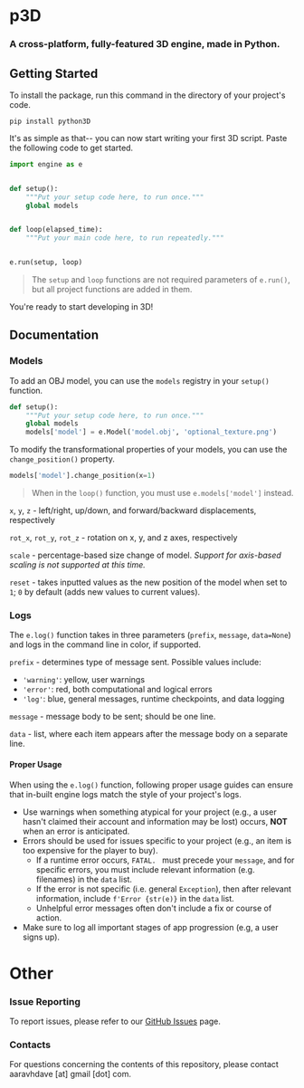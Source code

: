 # p3D
### A cross-platform, fully-featured 3D engine, made in Python.

## Getting Started
To install the package, run this command in the directory of your project's code.
```commandline
pip install python3D
```
It's as simple as that-- you can now start writing your first 3D script. Paste the following code to get started.
```python
import engine as e


def setup():
    """Put your setup code here, to run once."""
    global models


def loop(elapsed_time):
    """Put your main code here, to run repeatedly."""


e.run(setup, loop)
```
> The `setup` and `loop` functions are not required parameters of `e.run()`, but all project functions are added in them.

You're ready to start developing in 3D!

## Documentation
### Models
To add an OBJ model, you can use the `models` registry in your `setup()` function.
```python
def setup():
    """Put your setup code here, to run once."""
    global models
    models['model'] = e.Model('model.obj', 'optional_texture.png')
```
To modify the transformational properties of your models, you can use the `change_position()` property.
```python
models['model'].change_position(x=1)
```
> When in the `loop()` function, you must use `e.models['model']` instead.

`x`, `y`, `z` - left/right, up/down, and forward/backward displacements, respectively

`rot_x`, `rot_y`, `rot_z` - rotation on x, y, and z axes, respectively

`scale` - percentage-based size change of model. *Support for axis-based scaling is not supported at this time.*

`reset` - takes inputted values as the new position of the model when set to `1`; `0` by default (adds new values to current values).

### Logs
The `e.log()` function takes in three parameters (`prefix`, `message`, `data=None`) and logs in the command line in color, if supported.

`prefix` - determines type of message sent. Possible values include:
- `'warning'`: yellow, user warnings
- `'error'`: red, both computational and logical errors
- `'log'`: blue, general messages, runtime checkpoints, and data logging

`message` - message body to be sent; should be one line.

`data` - list, where each item appears after the message body on a separate line.

#### Proper Usage
When using the `e.log()` function, following proper usage guides can ensure that in-built engine logs match the style of your project's logs.
- Use warnings when something atypical for your project (e.g., a user hasn't claimed their account and information may be lost) occurs, **NOT** when an error is anticipated.
- Errors should be used for issues specific to your project (e.g., an item is too expensive for the player to buy).
  - If a runtime error occurs, `FATAL. ` must precede your `message`, and for specific errors, you must include relevant information (e.g. filenames) in the `data` list.
  - If the error is not specific (i.e. general `Exception`), then after relevant information, include `f'Error {str(e)}` in the `data` list.
  - Unhelpful error messages often don't include a fix or course of action.
- Make sure to log all important stages of app progression (e.g, a user signs up).

# Other
### Issue Reporting
To report issues, please refer to our [GitHub Issues](https://github.com/aaravdave/p3D/issues) page.
### Contacts
For questions concerning the contents of this repository, please contact aaravhdave [at] gmail [dot] com.
